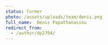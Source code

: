 ```yaml
---
status: former
photo: /assets/uploads/team/denis.png
full_name:  Denis Papathanasiou
redirect_from:
  - /author/dp2704/
---
```

